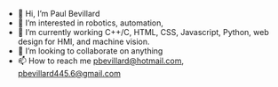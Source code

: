 - 👋 Hi, I’m Paul Bevillard
- 👀 I’m interested in robotics, automation, 
- 🌱 I’m currently working C++/C, HTML, CSS, Javascript, Python, web design for HMI, and machine vision.
- 💞️ I’m looking to collaborate on anything
- 📫 How to reach me pbevillard@hotmail.com, pbevillard445.6@gmail.com

<!---
pbevillard/pbevillard is a ✨ special ✨ repository because its `README.md` (this file) appears on your GitHub profile.
You can click the Preview link to take a look at your changes.
--->
